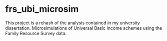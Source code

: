 # frs_ubi_microsim

This project is a rehash of the analysis contained in my university dissertation. Microsimulations of Universal Basic Income schemes using the Family Resource Survey data.
